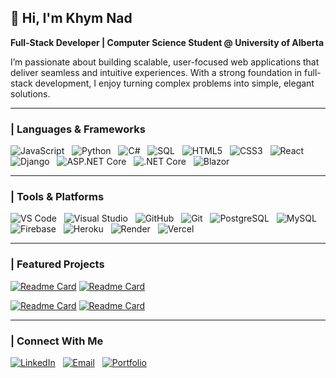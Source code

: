 ## 👋 Hi, I'm Khym Nad  

**Full-Stack Developer | Computer Science Student @ University of Alberta**  

I’m passionate about building scalable, user-focused web applications that deliver seamless and intuitive experiences. With a strong foundation in full-stack development, I enjoy turning complex problems into simple, elegant solutions.   

---

### | Languages & Frameworks  

![JavaScript](https://img.shields.io/badge/JavaScript-F7DF1E.svg?style=for-the-badge&logo=javascript&logoColor=black) &nbsp;
![Python](https://img.shields.io/badge/Python-3776AB.svg?style=for-the-badge&logo=python&logoColor=white) &nbsp;
![C#](https://img.shields.io/badge/C%23-239120.svg?style=for-the-badge&logo=c-sharp&logoColor=white) &nbsp;
![SQL](https://img.shields.io/badge/SQL-336791.svg?style=for-the-badge&logo=postgresql&logoColor=white) &nbsp;
![HTML5](https://img.shields.io/badge/HTML5-E34F26.svg?style=for-the-badge&logo=html5&logoColor=white) &nbsp;
![CSS3](https://img.shields.io/badge/CSS3-1572B6.svg?style=for-the-badge&logo=css3&logoColor=white) &nbsp;
![React](https://img.shields.io/badge/React-61DAFB.svg?style=for-the-badge&logo=react&logoColor=black) &nbsp;
![Django](https://img.shields.io/badge/Django-092E20.svg?style=for-the-badge&logo=django&logoColor=white) &nbsp;
![ASP.NET Core](https://img.shields.io/badge/ASP.NET_Core-512BD4.svg?style=for-the-badge&logo=dotnet&logoColor=white) &nbsp;
![.NET Core](https://img.shields.io/badge/.NET_Core-512BD4.svg?style=for-the-badge&logo=dotnet&logoColor=white) &nbsp;
![Blazor](https://img.shields.io/badge/Blazor-5C2D91.svg?style=for-the-badge&logo=blazor&logoColor=white)  

---

### | Tools & Platforms  

![VS Code](https://img.shields.io/badge/VS_Code-007ACC.svg?style=for-the-badge&logo=visual-studio-code&logoColor=white) &nbsp;
![Visual Studio](https://img.shields.io/badge/Visual_Studio-5C2D91.svg?style=for-the-badge&logo=visual-studio&logoColor=white) &nbsp;
![GitHub](https://img.shields.io/badge/GitHub-181717.svg?style=for-the-badge&logo=github&logoColor=white) &nbsp;
![Git](https://img.shields.io/badge/Git-F05032.svg?style=for-the-badge&logo=git&logoColor=white) &nbsp;
![PostgreSQL](https://img.shields.io/badge/PostgreSQL-336791.svg?style=for-the-badge&logo=postgresql&logoColor=white) &nbsp;
![MySQL](https://img.shields.io/badge/MySQL-4479A1.svg?style=for-the-badge&logo=mysql&logoColor=white) &nbsp;
![Firebase](https://img.shields.io/badge/Firebase-FFCA28.svg?style=for-the-badge&logo=firebase&logoColor=black) &nbsp;
![Heroku](https://img.shields.io/badge/Heroku-430098.svg?style=for-the-badge&logo=heroku&logoColor=white) &nbsp;
![Render](https://img.shields.io/badge/Render-46E3B7.svg?style=for-the-badge&logo=render&logoColor=black) &nbsp;
![Vercel](https://img.shields.io/badge/Vercel-000000.svg?style=for-the-badge&logo=vercel&logoColor=white)  

---

### | Featured Projects  

[![Readme Card](https://github-readme-stats.vercel.app/api/pin/?username=KhymNad&repo=CABOA&bg_color=1F1F1F&title_color=00ae4d&text_color=ffffff&icon_color=FFD700)](https://github.com/KhymNad/CABOA)
[![Readme Card](https://github-readme-stats.vercel.app/api/pin/?username=KhymNad&repo=resume-matcher-api&bg_color=1F1F1F&title_color=2563eb&text_color=ffffff&icon_color=FFD700)](https://github.com/KhymNad/resume-matcher-api)

[![Readme Card](https://github-readme-stats.vercel.app/api/pin/?username=KhymNad&repo=portfolio-react&bg_color=1F1F1F&title_color=ff4d4d&text_color=ffffff&icon_color=FFD700)](https://github.com/KhymNad/portfolio-react)
[![Readme Card](https://github-readme-stats.vercel.app/api/pin/?username=KhymNad&repo=resume-matcher-client&bg_color=1F1F1F&title_color=2563eb&text_color=ffffff&icon_color=FFD700)](https://github.com/KhymNad/resume-matcher-client)

---

### | Connect With Me  

[![LinkedIn](https://img.shields.io/badge/LinkedIn-0A66C2?style=for-the-badge&logo=linkedin&logoColor=white)](https://www.linkedin.com/in/khymnad/) &nbsp;
[![Email](https://img.shields.io/badge/Email-EA4335?style=for-the-badge&logo=gmail&logoColor=white)](mailto:khymnad@gmail.com) &nbsp;
[![Portfolio](https://img.shields.io/badge/Portfolio-000000?style=for-the-badge&logo=google-chrome&logoColor=white)](https://khymnad.com)



